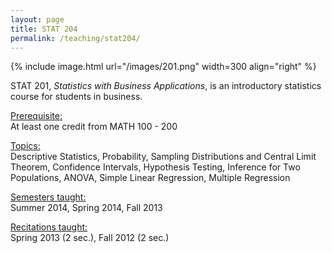 ```yaml
---
layout: page
title: STAT 204
permalink: /teaching/stat204/
---
```



{% include image.html url="/images/201.png" width=300 align="right" %} 

STAT 201, <i>Statistics with Business Applications</i>, is an introductory statistics course for students in business. 

<u>Prerequisite:</u><br>
At least one credit from MATH 100 - 200

<u>Topics:</u> <br>
Descriptive Statistics, Probability, Sampling Distributions and Central Limit Theorem, Confidence Intervals, Hypothesis Testing, Inference for Two Populations, ANOVA, Simple Linear Regression, Multiple Regression

<u>Semesters taught:</u><br>
Summer 2014, Spring 2014, Fall 2013

<u>Recitations taught:</u><br>
Spring 2013 (2 sec.), Fall 2012 (2 sec.)
